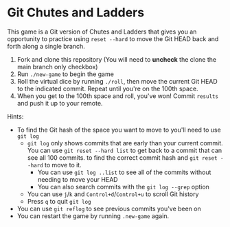 # Git Chutes and Ladders

This game is a Git version of Chutes and Ladders that gives you an opportunity
to practice using `reset --hard` to move the Git HEAD back and forth along a
single branch.

1. Fork and clone this repository (You will need to **uncheck** the clone the main branch only checkbox)
2. Run `./new-game` to begin the game
3. Roll the virtual dice by running `./roll`, then move the current Git HEAD to
   the indicated commit. Repeat until you're on the 100th space.
4. When you get to the 100th space and roll, you've won! Commit `results` and
   push it up to your remote.

Hints:

- To find the Git hash of the space you want to move to you'll need to use
  `git log`
  - `git log` only shows commits that are early than your current commit. You
    can use `git reset --hard list` to get back to a commit that can see all 100
    commits. to find the correct commit hash and `git reset --hard` to move to
    it.
    - You can use `git log ..list` to see all of the commits without needing to move your HEAD
    - You can also search commits with the `git log --grep` option 
  - You can use `j`/`k` and `Control+d`/`Control+u` to scroll Git history
  - Press `q` to quit `git log`
- You can use `git reflog` to see previous commits you've been on
- You can restart the game by running `.new-game` again.

